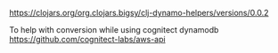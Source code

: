 https://clojars.org/org.clojars.bigsy/clj-dynamo-helpers/versions/0.0.2

To help with conversion while using cognitect dynamodb https://github.com/cognitect-labs/aws-api
